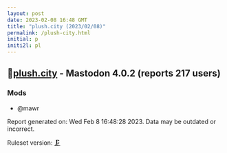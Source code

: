 ```yaml
---
layout: post
date: 2023-02-08 16:48 GMT
title: "plush.city (2023/02/08)"
permalink: /plush-city.html
initial: p
initi2l: pl
---
```


## 🐘[plush.city](https://plush.city) - Mastodon 4.0.2 (reports 217 users)

### Mods
 * @mawr

Report generated on: Wed Feb  8 16:48:28 2023. Data may be outdated or incorrect.

Ruleset version: [🗜](/version-clamp)

